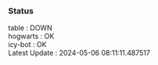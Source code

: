 ### Status


table : DOWN  
hogwarts : OK  
icy-bot : OK  
Latest Update : 2024-05-06 08:11:11.487517
